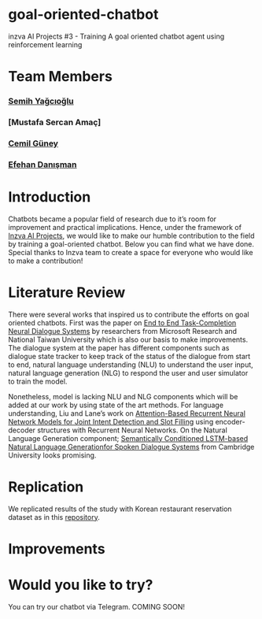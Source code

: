 # goal-oriented-chatbot
inzva AI Projects #3 - Training A goal oriented chatbot agent using reinforcement learning

# Team Members

### [Semih Yağcıoğlu](https://github.com/semihyagcioglu)
### [Mustafa Sercan Amaç]
### [Cemil Güney](https://github.com/mcemilg)
### [Efehan Danışman](https://github.com/efehandanisman)

# Introduction

Chatbots became a popular field of research due to it’s room for improvement and practical implications. Hence, under the framework of [Inzva AI Projects](https://inzva.com/ai/projectgroups/2019/ai-project-group-3), we would like to make our humble contribution to the field by training a goal-oriented chatbot. Below you can find what we have done. Special thanks to Inzva team to create a space for everyone who would like to make a contribution!

# Literature Review

There were several works that inspired us to contribute the efforts on goal oriented chatbots. First was the paper on [End to End Task-Completion Neural Dialogue Systems](https://www.aclweb.org/anthology/I17-1074.pdf) by researchers from Microsoft Research and National Taiwan University which is also our basis to make improvements. The dialogue system at the paper has different components such as dialogue state tracker to keep track of the status of the dialogue from start to end, natural language understanding (NLU) to understand the user input, natural language generation (NLG) to respond the user and user simulator to train the model.

Nonetheless, model is lacking NLU and NLG components which will be added at our work by using state of the art methods. For language understanding, Liu and Lane’s work on [Attention-Based Recurrent Neural Network Models for Joint Intent Detection and Slot Filling](https://arxiv.org/pdf/1609.01454.pdf) using encoder-decoder structures with Recurrent Neural Networks. On the Natural Language Generation component; [Semantically Conditioned LSTM-based Natural Language Generationfor Spoken Dialogue Systems](https://arxiv.org/pdf/1508.01745.pdf) from Cambridge University looks promising.

# Replication

We replicated results of the study with Korean restaurant reservation dataset as in this [repository](https://github.com/jdh3577/TC-bot-with-revised-NLU-NLG). 

# Improvements

# Would you like to try?

You can try our chatbot via Telegram. COMING SOON!
